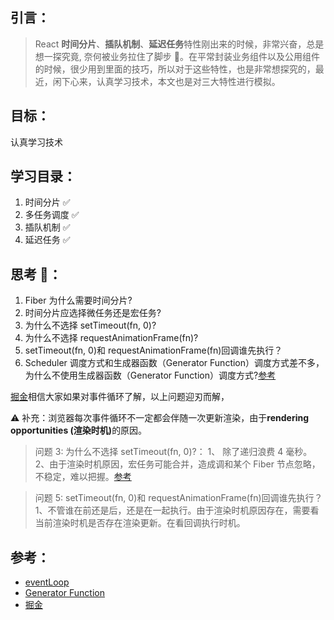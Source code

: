 ## 引言：

> React <b>时间分片</b>、<b>插队机制</b>、<b>延迟任务</b>特性刚出来的时候，非常兴奋，总是想一探究竟, 奈何被业务拉住了脚步 👣。在平常封装业务组件以及公用组件的时候，很少用到里面的技巧，所以对于这些特性，也是非常想探究的，最近，闲下心来，认真学习技术，本文也是对三大特性进行模拟。

## 目标：

认真学习技术

## 学习目录：

1. 时间分片 ✅
2. 多任务调度 ✅
3. 插队机制 ✅
4. 延迟任务 ✅

## 思考 🤔：

1. Fiber 为什么需要时间分片?
2. 时间分片应选择微任务还是宏任务?
3. 为什么不选择 setTimeout(fn, 0)?
4. 为什么不选择 requestAnimationFrame(fn)?
5. setTimeout(fn, 0)和 requestAnimationFrame(fn)回调谁先执行？
6. Scheduler 调度方式和生成器函数（Generator Function）调度方式差不多，为什么不使用生成器函数（Generator Function）调度方式?[参考](https://github.com/facebook/react/issues/7942#issuecomment-254987818)

[掘金](https://juejin.cn/post/6953804914715803678)相信大家如果对事件循环了解，以上问题迎刃而解，

⚠️ 补充：浏览器每次事件循环不一定都会伴随一次更新渲染，由于<b>rendering opportunities (渲染时机)</b>的原因。

> 问题 3: 为什么不选择 setTimeout(fn, 0)?：
> 1、 除了递归浪费 4 毫秒。
> 2、由于渲染时机原因，宏任务可能合并，造成调和某个 Fiber 节点忽略，不稳定，难以把握。[参考](https://github.com/llaurora/KnowledgeNote/blob/master/%E6%B5%8F%E8%A7%88%E5%99%A8%E7%BD%91%E7%BB%9C/Event%20Loop.md)

> 问题 5: setTimeout(fn, 0)和 requestAnimationFrame(fn)回调谁先执行？
> 1、不管谁在前还是后，还是在一起执行。由于渲染时机原因存在，需要看当前渲染时机是否存在渲染更新。在看回调执行时机。

## 参考：

- [eventLoop](https://github.com/llaurora/KnowledgeNote/blob/master/%E6%B5%8F%E8%A7%88%E5%99%A8%E7%BD%91%E7%BB%9C/Event%20Loop.md)
- [Generator Function](https://github.com/facebook/react/issues/7942#issuecomment-254987818)
- [掘金](https://juejin.cn/post/6953804914715803678)
